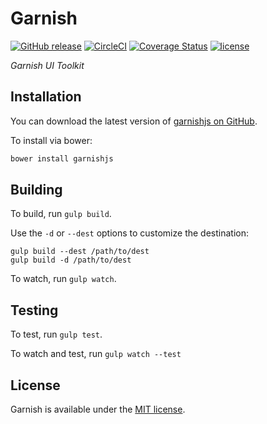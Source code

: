 # Garnish

[![GitHub release](https://img.shields.io/github/release/pixelandtonic/garnishjs.svg?maxAge=3600)](https://github.com/pixelandtonic/garnishjs/releases)
[![CircleCI](https://img.shields.io/circleci/project/pixelandtonic/garnishjs.svg?maxAge=3600)](https://circleci.com/gh/pixelandtonic/garnishjs)
[![Coverage Status](https://coveralls.io/repos/github/pixelandtonic/garnishjs/badge.svg)](https://coveralls.io/github/pixelandtonic/garnishjs)
[![license](https://img.shields.io/github/license/pixelandtonic/garnishjs.svg?maxAge=3600)](LICENSE)

*Garnish UI Toolkit*

## Installation

You can download the latest version of [garnishjs on GitHub](https://github.com/pixelandtonic/garnishjs/releases/latest).

To install via bower:

```bash
bower install garnishjs
```

## Building

To build, run `gulp build`.

Use the `-d` or `--dest` options to customize the destination:

	gulp build --dest /path/to/dest
	gulp build -d /path/to/dest

To watch, run `gulp watch`.

## Testing

To test, run `gulp test`.

To watch and test, run `gulp watch --test`

## License

Garnish is available under the [MIT license](LICENSE).